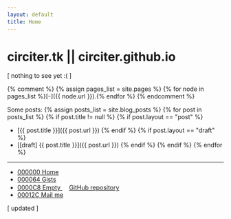 ```yaml
---
layout: default
title: Home
---
```


# circiter.tk || circiter.github.io

[ nothing to see yet :( ]

{% comment %}
{% assign pages_list = site.pages %}
{% for node in pages_list %}[-]({{ node.url }}).{% endfor %}
{% endcomment %}

Some posts:
{% assign posts_list = site.blog_posts %}
{% for post in posts_list %}
    {% if post.title != null %}
        {% if post.layout == "post" %}
* [{{ post.title }}]({{ post.url }})
        {% endif %}
        {% if post.layout == "draft" %}
* [[draft] {{ post.title }}]({{ post.url }})
        {% endif %}
    {% endif %}
{% endfor %}

----------

- [000000 Home](http://circiter.tk)
- [000064 Gists](https://gist.github.com/Circiter/)
- [0000C8 Empty <img src="/assets/images/blacktocat.png" />GitHub repository](https://github.com/Circiter)
- [00012C Mail me](mailto:xcirciter@gmail.com)

[ updated ]
